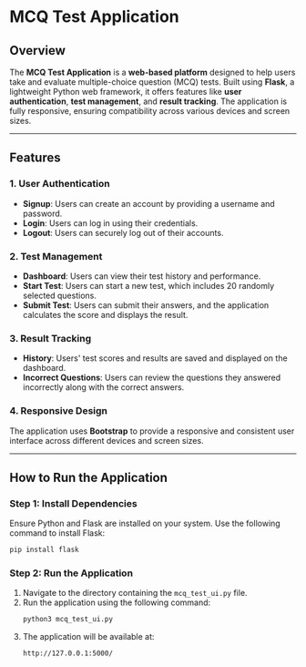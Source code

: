 # MCQ Test Application

## Overview
The **MCQ Test Application** is a **web-based platform** designed to help users take and evaluate multiple-choice question (MCQ) tests. Built using **Flask**, a lightweight Python web framework, it offers features like **user authentication**, **test management**, and **result tracking**. The application is fully responsive, ensuring compatibility across various devices and screen sizes.

---

## Features

### 1. **User Authentication**
- **Signup**: Users can create an account by providing a username and password.
- **Login**: Users can log in using their credentials.
- **Logout**: Users can securely log out of their accounts.

### 2. **Test Management**
- **Dashboard**: Users can view their test history and performance.
- **Start Test**: Users can start a new test, which includes 20 randomly selected questions.
- **Submit Test**: Users can submit their answers, and the application calculates the score and displays the result.

### 3. **Result Tracking**
- **History**: Users' test scores and results are saved and displayed on the dashboard.
- **Incorrect Questions**: Users can review the questions they answered incorrectly along with the correct answers.

### 4. **Responsive Design**
The application uses **Bootstrap** to provide a responsive and consistent user interface across different devices and screen sizes.

---

## How to Run the Application

### Step 1: Install Dependencies
Ensure Python and Flask are installed on your system. Use the following command to install Flask:
```bash
pip install flask
```
### Step 2: Run the Application
1. Navigate to the directory containing the `mcq_test_ui.py` file.
2. Run the application using the following command:
   ```bash
   python3 mcq_test_ui.py
   ```
3. The application will be available at:
   ```bash
   http://127.0.0.1:5000/
   ``` 


